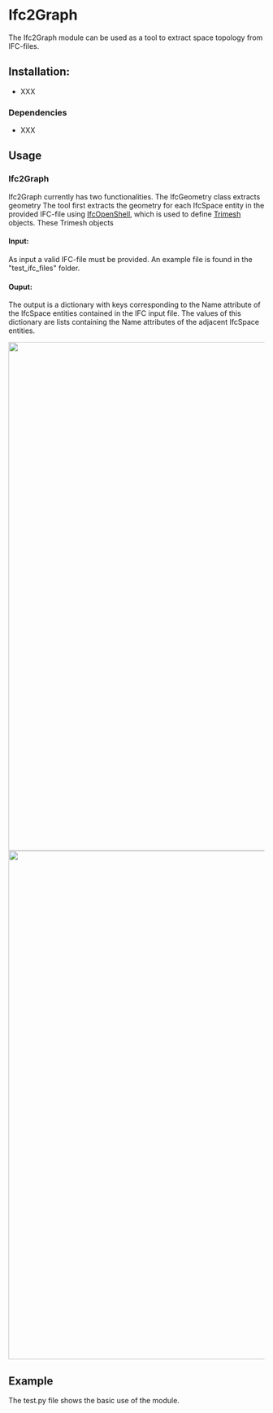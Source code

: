 # Ifc2Graph

The Ifc2Graph module can be used as a tool to extract space topology from IFC-files. 


## Installation:
- XXX


### Dependencies
- XXX


## Usage 


### Ifc2Graph
Ifc2Graph currently has two functionalities. The IfcGeometry class extracts geometry 
The tool first extracts the geometry for each IfcSpace entity in the provided IFC-file using [IfcOpenShell](http://ifcopenshell.org/python), which is used to define [Trimesh](https://trimsh.org/trimesh.html) objects. 
These Trimesh objects

#### Input:
As input a valid IFC-file must be provided. An example file is found in the "test_ifc_files" folder.

#### Ouput:
The output is a dictionary with keys corresponding to the Name attribute of the IfcSpace entities contained in the IFC input file.
The values of this dictionary are lists containing the Name attributes of the adjacent IfcSpace entities.


<img src="https://user-images.githubusercontent.com/74002963/174341376-44a9bcea-aec3-4a21-b186-1f16fc31a294.png" width="1000">
<img src="https://user-images.githubusercontent.com/74002963/174342723-81112bf1-4928-452a-b142-6d8372bd83e8.png" width="1000">

## Example
The test.py file shows the basic use of the module.








